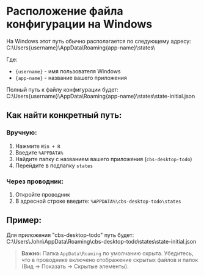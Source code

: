 # Расположение файла конфигурации на Windows

На Windows этот путь обычно располагается по следующему адресу:
C:\Users{username}\AppData\Roaming{app-name}\states\

Где:

- `{username}` - имя пользователя Windows
- `{app-name}` - название вашего приложения

Полный путь к файлу конфигурации будет:
C:\Users{username}\AppData\Roaming{app-name}\states\state-initial.json

## Как найти конкретный путь:

### Вручную:

1. Нажмите `Win + R`
2. Введите `%APPDATA%`
3. Найдите папку с названием вашего приложения (`cbs-desktop-todo`)
4. Перейдите в подпапку `states`

### Через проводник:

1. Откройте проводник
2. В адресной строке введите: `%APPDATA%\cbs-desktop-todo\states`

## Пример:

Для приложения "cbs-desktop-todo" путь будет:
C:\Users\John\AppData\Roaming\cbs-desktop-todo\states\state-initial.json

> **Важно:** Папка `AppData\Roaming` по умолчанию скрыта. Убедитесь, что в проводнике включено отображение скрытых файлов и папок (Вид → Показать → Скрытые элементы).
